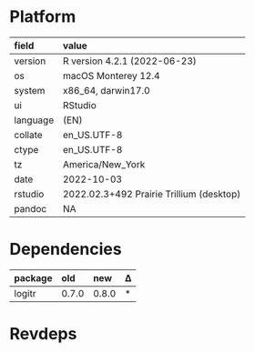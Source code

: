 # Platform

|field    |value                                    |
|:--------|:----------------------------------------|
|version  |R version 4.2.1 (2022-06-23)             |
|os       |macOS Monterey 12.4                      |
|system   |x86_64, darwin17.0                       |
|ui       |RStudio                                  |
|language |(EN)                                     |
|collate  |en_US.UTF-8                              |
|ctype    |en_US.UTF-8                              |
|tz       |America/New_York                         |
|date     |2022-10-03                               |
|rstudio  |2022.02.3+492 Prairie Trillium (desktop) |
|pandoc   |NA                                       |

# Dependencies

|package |old   |new   |Δ  |
|:-------|:-----|:-----|:--|
|logitr  |0.7.0 |0.8.0 |*  |

# Revdeps

